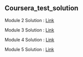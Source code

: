 ## Coursera_test_solution

Module 2 Solution : [Link](https://riya-s1415.github.io/Coursera_test_solution/Module_2)

Module 3 Solution : [Link](https://riya-s1415.github.io/Coursera_test_solution/Module_3)

Module 4 Solution : [Link](https://riya-s1415.github.io/Coursera_test_solution/Module_4)

Module 5 Solution : [Link](https://riya-s1415.github.io/Coursera_test_solution/Module_5)
